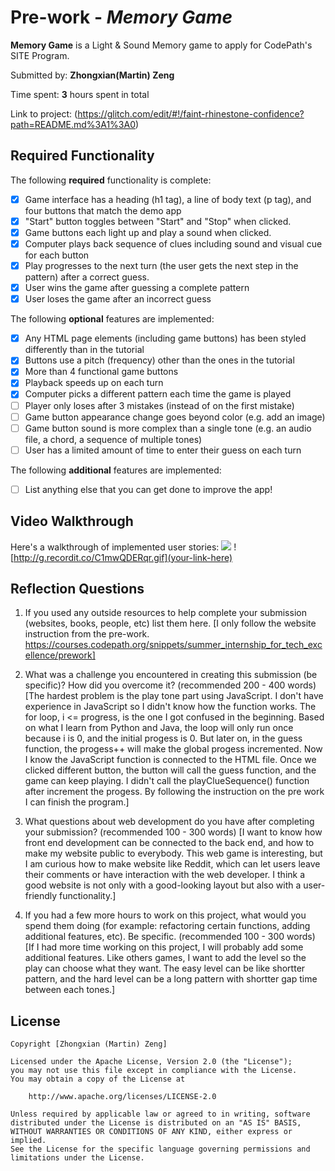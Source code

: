 # Pre-work - *Memory Game*

**Memory Game** is a Light & Sound Memory game to apply for CodePath's SITE Program. 

Submitted by: **Zhongxian(Martin) Zeng**

Time spent: **3** hours spent in total

Link to project: (https://glitch.com/edit/#!/faint-rhinestone-confidence?path=README.md%3A1%3A0)

## Required Functionality

The following **required** functionality is complete:

* [x] Game interface has a heading (h1 tag), a line of body text (p tag), and four buttons that match the demo app
* [x] "Start" button toggles between "Start" and "Stop" when clicked. 
* [x] Game buttons each light up and play a sound when clicked. 
* [x] Computer plays back sequence of clues including sound and visual cue for each button
* [x] Play progresses to the next turn (the user gets the next step in the pattern) after a correct guess. 
* [x] User wins the game after guessing a complete pattern
* [x] User loses the game after an incorrect guess

The following **optional** features are implemented:

* [x] Any HTML page elements (including game buttons) has been styled differently than in the tutorial
* [x] Buttons use a pitch (frequency) other than the ones in the tutorial
* [x] More than 4 functional game buttons
* [x] Playback speeds up on each turn
* [x] Computer picks a different pattern each time the game is played
* [ ] Player only loses after 3 mistakes (instead of on the first mistake)
* [ ] Game button appearance change goes beyond color (e.g. add an image)
* [ ] Game button sound is more complex than a single tone (e.g. an audio file, a chord, a sequence of multiple tones)
* [ ] User has a limited amount of time to enter their guess on each turn

The following **additional** features are implemented:

- [ ] List anything else that you can get done to improve the app!

## Video Walkthrough

Here's a walkthrough of implemented user stories:
<img src ="http://g.recordit.co/C1mwQDERqr.gif" >
![http://g.recordit.co/C1mwQDERqr.gif](your-link-here)


## Reflection Questions
1. If you used any outside resources to help complete your submission (websites, books, people, etc) list them here. 
[I only follow the website instruction from the pre-work. https://courses.codepath.org/snippets/summer_internship_for_tech_excellence/prework]

2. What was a challenge you encountered in creating this submission (be specific)? How did you overcome it? (recommended 200 - 400 words) 
[The hardest problem is the play tone part using JavaScript. I don't have experience in JavaScript so I didn't know how the function works. The for loop, i <= progress, is the one
I got confused in the beginning. Based on what I learn from Python and Java, the loop will only run once because i is 0, and the initial progess is 0. But later on, in the guess 
function, the progess++ will make the global progess incremented. Now I know the JavaScript function is connected to the HTML file. Once we clicked different button, the button 
will call the guess function, and the game can keep playing. I didn't call the playClueSequence() function after increment the progess. By following the instruction on the pre work
I can finish the program.]

3. What questions about web development do you have after completing your submission? (recommended 100 - 300 words) 
[I want to know how front end development can be connected to the back end, and how to make my website public to everybody. This web game is interesting, but I am curious how to make
website like Reddit, which can let users leave their comments or have interaction with the web developer. I think a good website is not only with a good-looking layout but also with 
a user-friendly functionality.]

4. If you had a few more hours to work on this project, what would you spend them doing (for example: refactoring certain functions, adding additional features, etc). Be specific. (recommended 100 - 300 words) 
[If I had more time working on this project, I will probably add some additional features. Like others games, I want to add the level so the play can choose what they want. The easy 
level can be like shortter pattern, and the hard level can be a long pattern with shortter gap time between each tones.]



## License

    Copyright [Zhongxian (Martin) Zeng]

    Licensed under the Apache License, Version 2.0 (the "License");
    you may not use this file except in compliance with the License.
    You may obtain a copy of the License at

        http://www.apache.org/licenses/LICENSE-2.0

    Unless required by applicable law or agreed to in writing, software
    distributed under the License is distributed on an "AS IS" BASIS,
    WITHOUT WARRANTIES OR CONDITIONS OF ANY KIND, either express or implied.
    See the License for the specific language governing permissions and
    limitations under the License.

